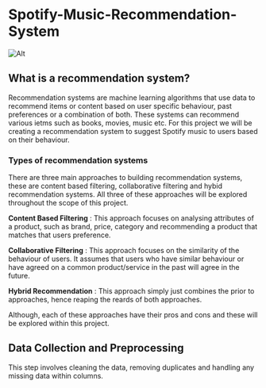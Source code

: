 # Spotify-Music-Recommendation-System

![Alt](./Images/image.png)

## What is a recommendation system?
Recommendation systems are machine learning algorithms that use data to recommend items or content based on user specific behaviour, past preferences or a combination of both. These systems can recommend various ietms such as books, movies, music etc. For this project we will be creating a recommendation system to suggest Spotify music to users based on their behaviour.

### Types of recommendation systems

There are three main approaches to building recommendation systems, these are content based filtering, collaborative filtering and hybid recommendation systems. All three of these approaches will be explored throughout the scope of this project. 

**Content Based Filtering** : This approach focuses on analysing attributes of a product, such as brand, price, category and recommending a product that matches that users preference. 

**Collaborative Filtering** : This approach focuses on the similarity of the behaviour of users. It assumes that users who have similar behaviour or have agreed on a common product/service in the past will agree in the future. 

**Hybrid Recommendation** : This approach simply just combines the prior to approaches, hence reaping the reards of both approaches. 

Although, each of these approaches have their pros and cons and these will be explored within this project.


## Data Collection and Preprocessing
This step involves cleaning the data, removing duplicates and handling any missing data within columns. 

